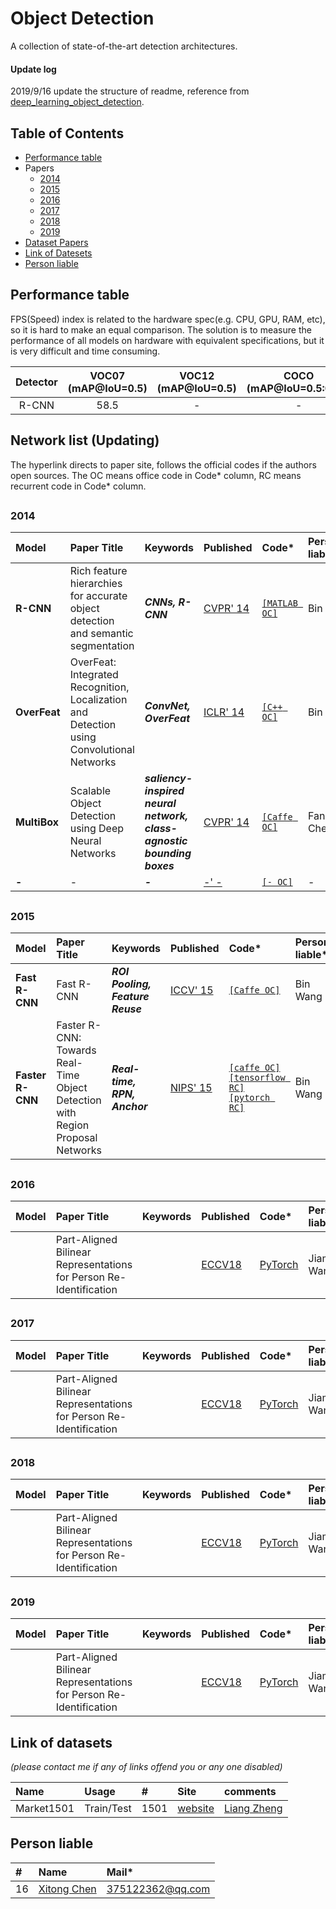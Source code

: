 # Object Detection
A collection of state-of-the-art detection architectures.

#### Update log
2019/9/16 update the structure of readme, reference from [deep_learning_object_detection](https://github.com/hoya012/deep_learning_object_detection/blob/master/README.md). 

## Table of Contents
- [Performance table](https://github.com/lutxyl/Detection/blob/master/ObjectDetectionList.md#performance-table)
- Papers
  - [2014](https://github.com/lutxyl/Detection/blob/master/ObjectDetectionList.md#2014)
  - [2015](https://github.com/lutxyl/Detection/blob/master/ObjectDetectionList.md#2015)
  - [2016](https://github.com/lutxyl/Detection/blob/master/ObjectDetectionList.md#2016)
  - [2017](https://github.com/lutxyl/Detection/blob/master/ObjectDetectionList.md#2017)
  - [2018](https://github.com/lutxyl/Detection/blob/master/ObjectDetectionList.md#2018)
  - [2019](https://github.com/lutxyl/Detection/blob/master/ObjectDetectionList.md#2019)
- [Dataset Papers](https://github.com/lutxyl/Detection/blob/master/ObjectDetectionList.md#network-list-updating)
- [Link of Datesets](https://github.com/lutxyl/Detection/blob/master/ObjectDetectionList.md#link-of-datasets)
- [Person liable](https://github.com/lutxyl/Detection/blob/master/ObjectDetectionList.md#person-liable)

##
## Performance table
FPS(Speed) index is related to the hardware spec(e.g. CPU, GPU, RAM, etc), so it is hard to make an equal comparison. The solution is to measure the performance of all models on hardware with equivalent specifications, but it is very difficult and time consuming. 

|   **Detector**   | **VOC07 (mAP@IoU=0.5)** | **VOC12 (mAP@IoU=0.5)** | **COCO (mAP@IoU=0.5:0.95)** | **Published In** |
|:------------:|:-------------------:|:-------------------:|:----------:|:------------:| 
|     R-CNN    |         58.5        |          -          |      -     |    CVPR'14   |

##
## Network list (Updating)
The hyperlink directs to paper site, follows the official codes if the authors open sources. The OC means office code in Code* column, RC means recurrent code in Code* column. 

##
### 2014

|  **Model**   | **Paper Title**  |   **Keywords**   |   **Published**  |      **Code***     |   **Person liable***  |
|:---------|:-------------|:-------------|:-------------|:---------------|:------------------|
|  **R-CNN**   | Rich feature hierarchies for accurate object detection and semantic segmentation | ***CNNs, R-CNN*** | [CVPR' 14](https://arxiv.org/pdf/1311.2524.pdf) | [`[MATLAB OC]`](https://github.com/rbgirshick/rcnn) | Bin Wang |
| **OverFeat** | OverFeat: Integrated Recognition, Localization and Detection using Convolutional Networks | ***ConvNet, OverFeat*** | [ICLR' 14](https://arxiv.org/pdf/1312.6229.pdf) | [`[C++ OC]`](https://github.com/sermanet/OverFeat) | Bin Wang |
| **MultiBox** | Scalable Object Detection using Deep Neural Networks | ***saliency-inspired neural network, class-agnostic bounding boxes*** |  [CVPR' 14](https://www.cv-foundation.org/openaccess/content_cvpr_2014/papers/Erhan_Scalable_Object_Detection_2014_CVPR_paper.pdf) | [`[Caffe OC]`](https://github.com/google/multibox) | FangFang Cheng |
| **-** | - | ***-*** | [-' -](-) | [`[- OC]`](-) | - |


##
### 2015

|  **Model**   | **Paper Title**  |   **Keywords**   |   **Published**  |      **Code***     |   **Person liable***  |
|:---------|:-------------|:-------------|:-------------|:---------------|:------------------|
| **Fast R-CNN** | Fast R-CNN | ***ROI Pooling, Feature Reuse*** | [ICCV' 15](https://arxiv.org/pdf/1504.08083.pdf) | [`[Caffe OC]`](https://github.com/rbgirshick/fast-rcnn) | Bin Wang |
| **Faster R-CNN** | Faster R-CNN: Towards Real-Time Object Detection with Region Proposal Networks | ***Real-time, RPN, Anchor*** | [NIPS' 15](https://papers.nips.cc/paper/5638-faster-r-cnn-towards-real-time-object-detection-with-region-proposal-networks.pdf) | [`[caffe OC]`](https://github.com/rbgirshick/py-faster-rcnn) [`[tensorflow RC]`](https://github.com/endernewton/tf-faster-rcnn) [`[pytorch RC]`](https://github.com/jwyang/faster-rcnn.pytorch)  | Bin Wang |


##
### 2016

|  **Model**   | **Paper Title**  |   **Keywords**   |   **Published**  |      **Code***     |   **Person liable***  |
|:---------|:-------------|:-------------|:-------------|:---------------|:------------------|
| |Part-Aligned Bilinear Representations for Person Re-Identification | |[ECCV18](http://openaccess.thecvf.com/content_ECCV_2018/papers/Yumin_Suh_Part-Aligned_Bilinear_Representations_ECCV_2018_paper.pdf)|[PyTorch](https://github.com/yuminsuh/part_bilinear_reid)| Jiaming Wang |


##
### 2017

|  **Model**   | **Paper Title**  |   **Keywords**   |   **Published**  |      **Code***     |   **Person liable***  |
|:---------|:-------------|:-------------|:-------------|:---------------|:------------------|
| |Part-Aligned Bilinear Representations for Person Re-Identification | |[ECCV18](http://openaccess.thecvf.com/content_ECCV_2018/papers/Yumin_Suh_Part-Aligned_Bilinear_Representations_ECCV_2018_paper.pdf)|[PyTorch](https://github.com/yuminsuh/part_bilinear_reid)| Jiaming Wang |

##
### 2018

|  **Model**   | **Paper Title**  |   **Keywords**   |   **Published**  |      **Code***     |   **Person liable***  |
|:---------|:-------------|:-------------|:-------------|:---------------|:------------------|
| |Part-Aligned Bilinear Representations for Person Re-Identification | |[ECCV18](http://openaccess.thecvf.com/content_ECCV_2018/papers/Yumin_Suh_Part-Aligned_Bilinear_Representations_ECCV_2018_paper.pdf)|[PyTorch](https://github.com/yuminsuh/part_bilinear_reid)| Jiaming Wang |

##
### 2019

|  **Model**   | **Paper Title**  |   **Keywords**   |   **Published**  |      **Code***     |   **Person liable***  |
|:---------|:-------------|:-------------|:-------------|:---------------|:------------------|
| |Part-Aligned Bilinear Representations for Person Re-Identification | |[ECCV18](http://openaccess.thecvf.com/content_ECCV_2018/papers/Yumin_Suh_Part-Aligned_Bilinear_Representations_ECCV_2018_paper.pdf)|[PyTorch](https://github.com/yuminsuh/part_bilinear_reid)| Jiaming Wang |

##
## Link of datasets
*(please contact me if any of links offend you or any one disabled)*

|     **Name**   |   **Usage**   |    #    |    **Site**    |    **comments**    |
|:-----------|:----------|:--------|:-----------|:---------------|
|Market1501|Train/Test|1501|[website](http://www.liangzheng.com.cn/Project/project_reid.html)|[Liang Zheng](https://www.cv-foundation.org/openaccess/content_iccv_2015/papers/Zheng_Scalable_Person_Re-Identification_ICCV_2015_paper.pdf)|

##
## Person liable
|   #   |                  **Name**                     |         **Mail***       |
|:------|:-------------------------------------------|:--------------------|
|   16  |[Xitong Chen](https://github.com/sleepercxt)|   375122362@qq.com  |

##
